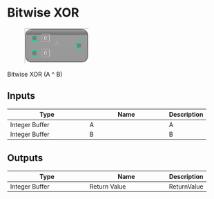 # Bitwise XOR

<div align="left" data-full-width="false">

<figure><img src="Bitwise_XOR.png" alt=""><figcaption></figcaption></figure>

</div>

Bitwise XOR (A ^ B)

## Inputs

<table>
<thead><tr><th width="170">Type</th><th width="170">Name</th><th>Description</th></tr></thead>
<tbody>
<tr><td>Integer Buffer</td><td>A</td><td>A</td></tr>
<tr><td>Integer Buffer</td><td>B</td><td>B</td></tr>
</tbody>
</table>

## Outputs

<table>
<thead><tr><th width="170">Type</th><th width="170">Name</th><th>Description</th></tr></thead>
<tbody>
<tr><td>Integer Buffer</td><td>Return Value</td><td>ReturnValue</td></tr>
</tbody>
</table>